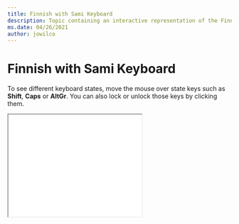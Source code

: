 ```yaml
--- 
title: Finnish with Sami Keyboard 
description: Topic containing an interactive representation of the Finnish with Sami Keyboard 
ms.date: 04/26/2021 
author: jowilco 
--- 
```

 
# Finnish with Sami Keyboard 
 
To see different keyboard states, move the mouse over state keys such as **Shift**, **Caps** or **AltGr**. You can also lock or unlock those keys by clicking them. 
 
<iframe src="kbdfi1_1.html" height="230"></iframe> 
